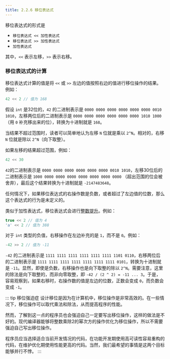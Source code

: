 ```yaml
---
title: 2.2.6 移位表达式
---
```


移位表达式的形式是
- `移位表达式 << 加性表达式`
- `移位表达式 >> 加性表达式`
- `加性表达式`

其中，`<<` 表示左移，`>>` 表示右移。

### 移位表达式的计算
移位表达式计算的值是将 `<<` 或 `>>` 左边的值按照右边的值进行移位操作的结果。例如：
```cpp
42 << 2 // 值为 168
```
假设 `int` 是32位的，`42` 的二进制表示是 `0000 0000 0000 0000 0000 0000 0010 1010`，左移两位后的二进制表示是 `0000 0000 0000 0000 0000 0000 1010 1000` （用 `0` 补充移出来的位），转换为十进制就是 `168`。

当结果不超过范围时，读者可以简单地认为左移 `N` 位就是乘以 `2^N`。相对的，右移 `N` 位就是除以 `2^N`（向下取整）。

如果左移的结果超过范围，例如：
```cpp
42 << 30
```
`42`的二进制表示是 `0000 0000 0000 0000 0000 0000 0010 1010`，左移30位后的二进制表示是 `1000 0000 0000 0000 0000 0000 0000 0000` （超出范围的位会被舍弃），最后这个结果转换为十进制就是 `-2147483648`。

任何情况下，如果移位表达式的右操作数是负数，或者超过了左边值的位数，那么这个表达式的行为是未定义的。

类似于加性表达式，移位表达式会进行[整数提升](./brief.md#整数提升)。例如：
```cpp
true << 2 // 值为 4
'a' << 2 // 值为 388
```

对于 `int` 类型的负值，右移操作在左边补充的是 `1`，而不是 `0`。例如：
```cpp
-42 >> 2 // 值为 -11
```
`-42` 的二进制表示是 `1111 1111 1111 1111 1111 1111 1101 0110`，右移两位后的二进制表示是 `1111 1111 1111 1111 1111 1111 1111 0101`，转换为十进制就是 `-11`。显然，即使是负数，右移操作也是向下取整的除以 `2^N`。需要注意，这里的除法是向下取整的，而非向零取整，即 `-42 / (2 ^ 2) = -11 ... 3`。于是，容易观察到，如果右移时，右操作数的值是左边的位数，正数会变成 `0`，而负数会变成 `-1`。

::: tip 移位强迫症
设计移位是因为在计算机中，移位操作是非常高效的。在一些情况下，移位操作可以取代乘法和除法，从而提高程序的性能。

然而，了解到这一点的程序员也会强迫自己一定要写出移位操作，这样的做法是不好的。现代编译器能够将整数乘除2的幂次方的操作优化为移位操作，所以不需要强迫自己写出移位操作。

程序员应当选择适合当前开发情况的代码，在功能开发期使用高可读性容易重构的代码，在维护优化期使用性能更高的代码。当然，我们最希望的事情是这两个目标能够并行不悖。
:::
